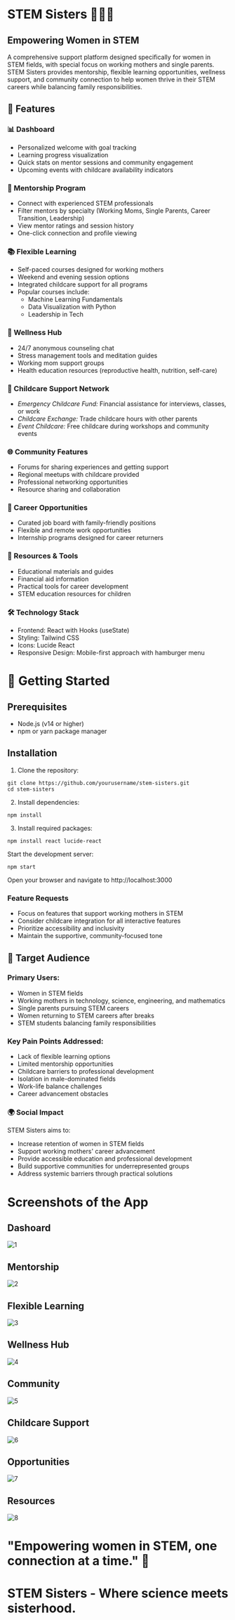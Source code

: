 # STEM Sisters 🔬👩‍💻
## Empowering Women in STEM
A comprehensive support platform designed specifically for women in STEM fields, with special focus on working mothers and single parents. STEM Sisters provides mentorship, flexible learning opportunities, wellness support, and community connection to help women thrive in their STEM careers while balancing family responsibilities.

## 🌟 Features
### 📊 Dashboard
- Personalized welcome with goal tracking
- Learning progress visualization
- Quick stats on mentor sessions and community engagement
- Upcoming events with childcare availability indicators

### 👥 Mentorship Program
- Connect with experienced STEM professionals
- Filter mentors by specialty (Working Moms, Single Parents, Career Transition, Leadership)
- View mentor ratings and session history
- One-click connection and profile viewing

### 📚 Flexible Learning
- Self-paced courses designed for working mothers
- Weekend and evening session options
- Integrated childcare support for all programs
- Popular courses include:
  - Machine Learning Fundamentals
  - Data Visualization with Python
  - Leadership in Tech

### 💚 Wellness Hub
- 24/7 anonymous counseling chat
- Stress management tools and meditation guides
- Working mom support groups
- Health education resources (reproductive health, nutrition, self-care)

### 👶 Childcare Support Network
- *Emergency Childcare Fund:* Financial assistance for interviews, classes, or work
- *Childcare Exchange:* Trade childcare hours with other parents
- *Event Childcare:* Free childcare during workshops and community events

### 🌐 Community Features
- Forums for sharing experiences and getting support
- Regional meetups with childcare provided
- Professional networking opportunities
- Resource sharing and collaboration

### 💼 Career Opportunities
- Curated job board with family-friendly positions
- Flexible and remote work opportunities
- Internship programs designed for career returners

### 📖 Resources & Tools
- Educational materials and guides
- Financial aid information
- Practical tools for career development
- STEM education resources for children

### 🛠️ Technology Stack
- Frontend: React with Hooks (useState)
- Styling: Tailwind CSS
- Icons: Lucide React
- Responsive Design: Mobile-first approach with hamburger menu

# 🚀 Getting Started
## Prerequisites
- Node.js (v14 or higher)
- npm or yarn package manager

## Installation

1. Clone the repository:
```
git clone https://github.com/yourusername/stem-sisters.git
cd stem-sisters
```
2. Install dependencies:
```
npm install
```
3. Install required packages:
```
npm install react lucide-react
```
Start the development server:
```
npm start
```

Open your browser and navigate to http://localhost:3000

### Feature Requests
- Focus on features that support working mothers in STEM
- Consider childcare integration for all interactive features
- Prioritize accessibility and inclusivity
- Maintain the supportive, community-focused tone

## 🎯 Target Audience
### Primary Users:
- Women in STEM fields
- Working mothers in technology, science, engineering, and mathematics
- Single parents pursuing STEM careers
- Women returning to STEM careers after breaks
- STEM students balancing family responsibilities

### Key Pain Points Addressed:
- Lack of flexible learning options
- Limited mentorship opportunities
- Childcare barriers to professional development
- Isolation in male-dominated fields
- Work-life balance challenges
- Career advancement obstacles

### 🌍 Social Impact
STEM Sisters aims to:
- Increase retention of women in STEM fields
- Support working mothers' career advancement
- Provide accessible education and professional development
- Build supportive communities for underrepresented groups
- Address systemic barriers through practical solutions

# Screenshots of the App
## Dashoard
![1](screenshots/1.png)
## Mentorship
![2](screenshots/2.png)
## Flexible Learning
![3](screenshots/3.png)
## Wellness Hub
![4](screenshots/4.png)
## Community
![5](screenshots/5.png)
## Childcare Support
![6](screenshots/6.png)
## Opportunities
![7](screenshots/7.png)
## Resources
![8](screenshots/8.png)


# "Empowering women in STEM, one connection at a time." 💜
# STEM Sisters - Where science meets sisterhood.
